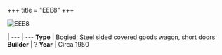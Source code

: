 +++
title = "EEE8"
+++

![EEE8](https://res.cloudinary.com/dvrailway/image/upload/v1559219441/www/image047_dnanrf.jpg)

 |
--- | ---
**Type** | Bogied, Steel sided covered goods wagon, short doors
**Builder** | ?
**Year** | Circa 1950